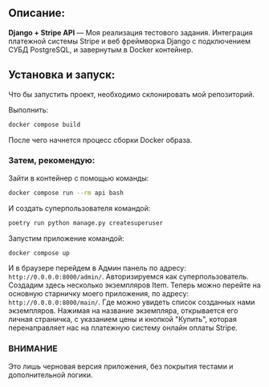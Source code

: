 ## Описание:
**Django + Stripe API** — Моя реализация тестового задания.
Интеграция платежной системы Stripe и веб фреймворка Django с подключением СУБД PostgreSQL, и завернутым в Docker контейнер.
## Установка и запуск:
Что бы запустить проект, необходимо склонировать мой репозиторий.

Выполнить:
```bash
docker compose build
```
После чего начнется процесс сборки Docker образа.

### **Затем, рекомендую:**
Зайти в контейнер с помощью команды:
```bash
docker compose run --rm api bash
```
И создать суперпользователя командой:
```bash
poetry run python manage.py createsuperuser
```
Запустим приложение командой:
```bash
docker compose up
```
И в браузере перейдем в Админ панель по адресу: ```http://0.0.0.0:8000/admin/```. Авторизируемся как суперпользователь.
Создадим здесь несколько экземпляров Item.
Теперь можно перейте на основную старничку моего приложения, по адресу: ```http://0.0.0.0:8000/main/```. 
Где можно увидеть список созданных нами экземпляров.
Нажимая на название экземпляра, открывается его личная страничка, с указанием цены и кнопкой "Купить", которая перенаправляет нас на платежную систему онлайн оплаты Stripe.

### ВНИМАНИЕ
Это лишь черновая версия приложения, без покрытия тестами и дополнительной логики.
